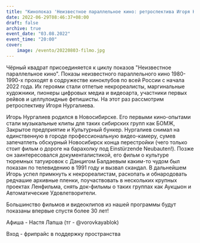 ```yaml
---
title: "Кинопоказ 'Неизвестное параллельное кино: ретроспектива Игоря Нургалиева'"
date: 2022-06-29T08:46:37+08:00
draft: false
archive: true
event_date: "03.08.2022"
event_time: "20:00"
cover: 
    image: /evento/20220803-filmo.jpg
---
```

Чёрный квадрат присоединяется к циклу показов "Неизвестное параллельное кино". Показы неизвестного параллельного кино 1980-1990-х проходят в содружестве киноклубов по всей России с начала 2022 года. Их героями стали отпетые некрореалисты, маргинальные художники, пионеры цифровых медиа и видеоарта, участники первых рейвов и целлулоидные фетишисты. На этот раз рассмотрим ретроспективу Игоря Нургалиева.

Игорь Нургалиев родился в Новосибирске. Его первыми кино-опытами стали музыкальные клипы для таких сибирских групп как БОМЖ, Закрытое предприятие и Культурный бункер. Нургалиев снимал на единственную в городе профессиональную видео-камеру, сумев запечатлеть обскурный Новосибирск конца перестройки (чего только стоит фильм о дороге на барахолку под Einstürzende Neubauten!). Позже он заинтересовался документалистикой, его фильм о культуре тюремных татуировок с Данцигом Балдаевым каким-то чудом был показан по телевидению в 1991 году и вызвал скандал. В дальнейшем Игорь успел примкнуть к некрореалистам, раскопать и обнародовать редчашие архивные пленки, поучаствовать в нескольких крупных проектах Ленфильма, снять док-фильмы о таких группах как Аукцыон и Автоматические Удовлетворители.

Большинство фильмов и видеоклипов из нашей программы будут показаны впервые спустя более 30 лет!

Афиша - Настя Лапша (тг - @vorovkayablok)

Вход - фрипрайс в поддержку пространства